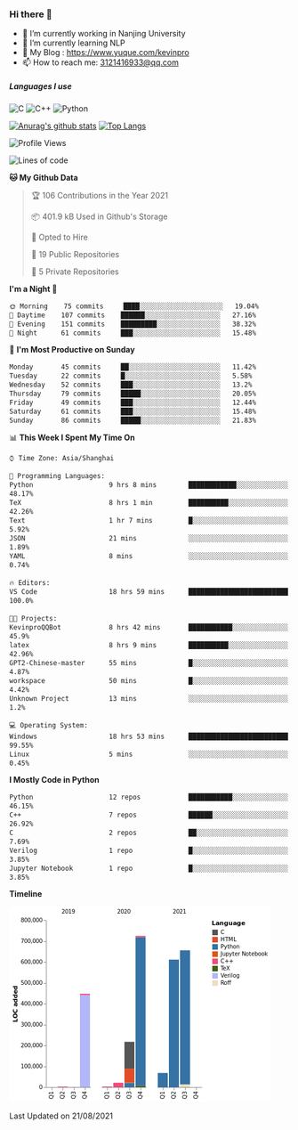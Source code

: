 ### Hi there 👋

- 🔭 I’m currently working in Nanjing University
- 🌱 I’m currently learning NLP
- 👯 My Blog : https://www.yuque.com/kevinpro
- 📫 How to reach me: 3121416933@qq.com

##### Languages I use
![C](https://img.shields.io/badge/-C-000000?style=flat&logo=c)
![C++](https://img.shields.io/badge/-C++-000000?style=flat&logo=c%2B%2B)
![Python](https://img.shields.io/badge/-Python-000000?style=flat&logo=python)

[![Anurag's github stats](https://github-readme-stats.vercel.app/api?username=Ricardokevins)](https://github.com/anuraghazra/github-readme-stats)
[![Top Langs](https://github-readme-stats.vercel.app/api/top-langs/?username=Ricardokevins)](https://github.com/anuraghazra/github-readme-stats)

<!--START_SECTION:waka-->
![Profile Views](http://img.shields.io/badge/Profile%20Views-1-blue)

![Lines of code](https://img.shields.io/badge/From%20Hello%20World%20I%27ve%20Written-2.8%20million%20lines%20of%20code-blue)

**🐱 My Github Data** 

> 🏆 106 Contributions in the Year 2021
 > 
> 📦 401.9 kB Used in Github's Storage 
 > 
> 💼 Opted to Hire
 > 
> 📜 19 Public Repositories 
 > 
> 🔑 5 Private Repositories  
 > 
**I'm a Night 🦉** 

```text
🌞 Morning    75 commits     ████░░░░░░░░░░░░░░░░░░░░░   19.04% 
🌆 Daytime    107 commits    ██████░░░░░░░░░░░░░░░░░░░   27.16% 
🌃 Evening    151 commits    █████████░░░░░░░░░░░░░░░░   38.32% 
🌙 Night      61 commits     ███░░░░░░░░░░░░░░░░░░░░░░   15.48%

```
📅 **I'm Most Productive on Sunday** 

```text
Monday       45 commits     ██░░░░░░░░░░░░░░░░░░░░░░░   11.42% 
Tuesday      22 commits     █░░░░░░░░░░░░░░░░░░░░░░░░   5.58% 
Wednesday    52 commits     ███░░░░░░░░░░░░░░░░░░░░░░   13.2% 
Thursday     79 commits     █████░░░░░░░░░░░░░░░░░░░░   20.05% 
Friday       49 commits     ███░░░░░░░░░░░░░░░░░░░░░░   12.44% 
Saturday     61 commits     ███░░░░░░░░░░░░░░░░░░░░░░   15.48% 
Sunday       86 commits     █████░░░░░░░░░░░░░░░░░░░░   21.83%

```


📊 **This Week I Spent My Time On** 

```text
⌚︎ Time Zone: Asia/Shanghai

💬 Programming Languages: 
Python                   9 hrs 8 mins        ████████████░░░░░░░░░░░░░   48.17% 
TeX                      8 hrs 1 min         ██████████░░░░░░░░░░░░░░░   42.26% 
Text                     1 hr 7 mins         █░░░░░░░░░░░░░░░░░░░░░░░░   5.92% 
JSON                     21 mins             ░░░░░░░░░░░░░░░░░░░░░░░░░   1.89% 
YAML                     8 mins              ░░░░░░░░░░░░░░░░░░░░░░░░░   0.74%

🔥 Editors: 
VS Code                  18 hrs 59 mins      █████████████████████████   100.0%

🐱‍💻 Projects: 
KevinproQQBot            8 hrs 42 mins       ███████████░░░░░░░░░░░░░░   45.9% 
latex                    8 hrs 9 mins        ██████████░░░░░░░░░░░░░░░   42.96% 
GPT2-Chinese-master      55 mins             █░░░░░░░░░░░░░░░░░░░░░░░░   4.87% 
workspace                50 mins             █░░░░░░░░░░░░░░░░░░░░░░░░   4.42% 
Unknown Project          13 mins             ░░░░░░░░░░░░░░░░░░░░░░░░░   1.2%

💻 Operating System: 
Windows                  18 hrs 53 mins      █████████████████████████   99.55% 
Linux                    5 mins              ░░░░░░░░░░░░░░░░░░░░░░░░░   0.45%

```

**I Mostly Code in Python** 

```text
Python                   12 repos            ███████████░░░░░░░░░░░░░░   46.15% 
C++                      7 repos             ██████░░░░░░░░░░░░░░░░░░░   26.92% 
C                        2 repos             ██░░░░░░░░░░░░░░░░░░░░░░░   7.69% 
Verilog                  1 repo              █░░░░░░░░░░░░░░░░░░░░░░░░   3.85% 
Jupyter Notebook         1 repo              █░░░░░░░░░░░░░░░░░░░░░░░░   3.85%

```


**Timeline**

![Chart not found](https://raw.githubusercontent.com/Ricardokevins/Ricardokevins/master/charts/bar_graph.png) 


 Last Updated on 21/08/2021
<!--END_SECTION:waka-->
